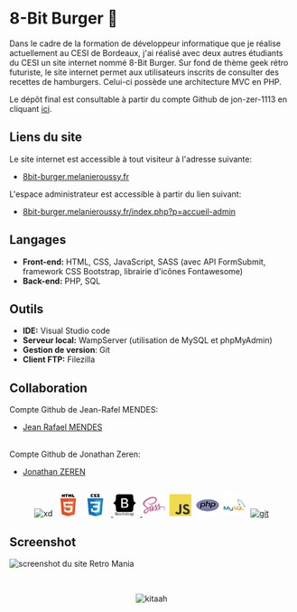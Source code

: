 
# 8-Bit Burger 🍔

Dans le cadre de la formation de développeur informatique que je réalise actuellement au CESI de Bordeaux, j'ai réalisé avec deux autres étudiants du CESI un site internet nommé 8-Bit Burger. Sur fond de thème geek rétro futuriste, le site internet permet aux utilisateurs inscrits de consulter des recettes de hamburgers. Celui-ci possède une architecture MVC en PHP.

Le dépôt final est consultable à partir du compte Github de jon-zer-1113 en cliquant <a href="https://github.com/jon-zer-1113/b3" target="_blank" rel="noreferrer">ici</a>.</h3>


## Liens du site

Le site internet est accessible à tout visiteur à l'adresse suivante:
 - [8bit-burger.melanieroussy.fr](8bit-burger.melanieroussy.fr)

L'espace administrateur est accessible à partir du lien suivant:
 - [8bit-burger.melanieroussy.fr/index.php?p=accueil-admin](8bit-burger.melanieroussy.fr/index.php?p=accueil-admin)


## Langages

- **Front-end:** HTML, CSS, JavaScript, SASS (avec API FormSubmit, framework CSS Bootstrap, librairie d'icônes Fontawesome)
- **Back-end:** PHP, SQL


## Outils

- **IDE:** Visual Studio code
- **Serveur local:** WampServer (utilisation de MySQL et phpMyAdmin)
- **Gestion de version**: Git
- **Client FTP:** Filezilla


## Collaboration

Compte Github de Jean-Rafel MENDES:
- [Jean Rafael MENDES](https://github.com/Rafael3378)<br><br>

Compte Github de Jonathan Zeren:
- [Jonathan ZEREN](https://github.com/jon-zer-1113)<br><br>

<p align="center"><img src="https://cdn.worldvectorlogo.com/logos/adobe-xd.svg" alt="xd" width="40" height="40"/></a>&nbsp;&nbsp;<a href="https://www.w3.org/html/" target="_blank" rel="noreferrer"><img src="https://raw.githubusercontent.com/devicons/devicon/master/icons/html5/html5-original-wordmark.svg" alt="html5" width="40" height="40"/></a>&nbsp;&nbsp;<a href="https://www.w3schools.com/css/" target="_blank" rel="noreferrer"><img src="https://raw.githubusercontent.com/devicons/devicon/master/icons/css3/css3-original-wordmark.svg" alt="css3" width="40" height="40"/></a>&nbsp;&nbsp;<a href="https://getbootstrap.com" target="_blank" rel="noreferrer"> <img src="https://raw.githubusercontent.com/devicons/devicon/master/icons/bootstrap/bootstrap-plain-wordmark.svg" alt="bootstrap" width="40" height="40"/></a>&nbsp;&nbsp;<a href="https://sass-lang.com" target="_blank" rel="noreferrer"> <img src="https://raw.githubusercontent.com/devicons/devicon/master/icons/sass/sass-original.svg" alt="sass" width="40" height="40"/></a>&nbsp;&nbsp;<a href="https://developer.mozilla.org/en-US/docs/Web/JavaScript" target="_blank" rel="noreferrer"><img src="https://raw.githubusercontent.com/devicons/devicon/master/icons/javascript/javascript-original.svg" alt="javascript" width="40" height="40"/></a>&nbsp;&nbsp;<a href="https://www.w3schools.com/css/" target="_blank" rel="noreferrer"><a href="https://www.php.net" target="_blank" rel="noreferrer"><img src="https://raw.githubusercontent.com/devicons/devicon/master/icons/php/php-original.svg" alt="php" width="40" height="40"/></a>&nbsp;&nbsp;<img src="https://raw.githubusercontent.com/devicons/devicon/master/icons/mysql/mysql-original-wordmark.svg" alt="mysql" width="40" height="40"/></a>&nbsp;&nbsp;<a href="https://git-scm.com/" target="_blank" rel="noreferrer"><img src="https://www.vectorlogo.zone/logos/git-scm/git-scm-icon.svg" alt="git" width="40" height="40"/></a></p>


## Screenshot

<p><img src="medias/img/screenshot.jpg" alt="screenshot du site Retro Mania"></p><br>

<p align="center"> <img src="https://komarev.com/ghpvc/?username=kitaah&color=brightgreen" alt="kitaah" /></p>
